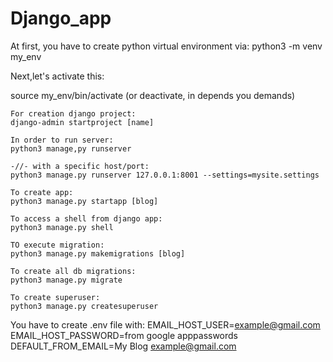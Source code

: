 # Django_app

At first, you have to create python virtual environment via:
python3 -m venv my_env

Next,let's activate this:

source my_env/bin/activate
(or deactivate, in depends you demands)

    For creation django project:
    django-admin startproject [name]

    In order to run server:
    python3 manage,py runserver
    
    -//- with a specific host/port:
    python3 manage.py runserver 127.0.0.1:8001 --settings=mysite.settings

    To create app:
    python3 manage.py startapp [blog]

    To access a shell from django app:
    python3 manage.py shell

    TO execute migration:
    python3 manage.py makemigrations [blog]
    
    To create all db migrations:
    python3 manage.py migrate

    To create superuser:
    python3 manage.py createsuperuser

You have to create .env file with:
EMAIL_HOST_USER=<example@gmail.com>
EMAIL_HOST_PASSWORD=from google apppasswords
DEFAULT_FROM_EMAIL=My Blog <example@gmail.com>
